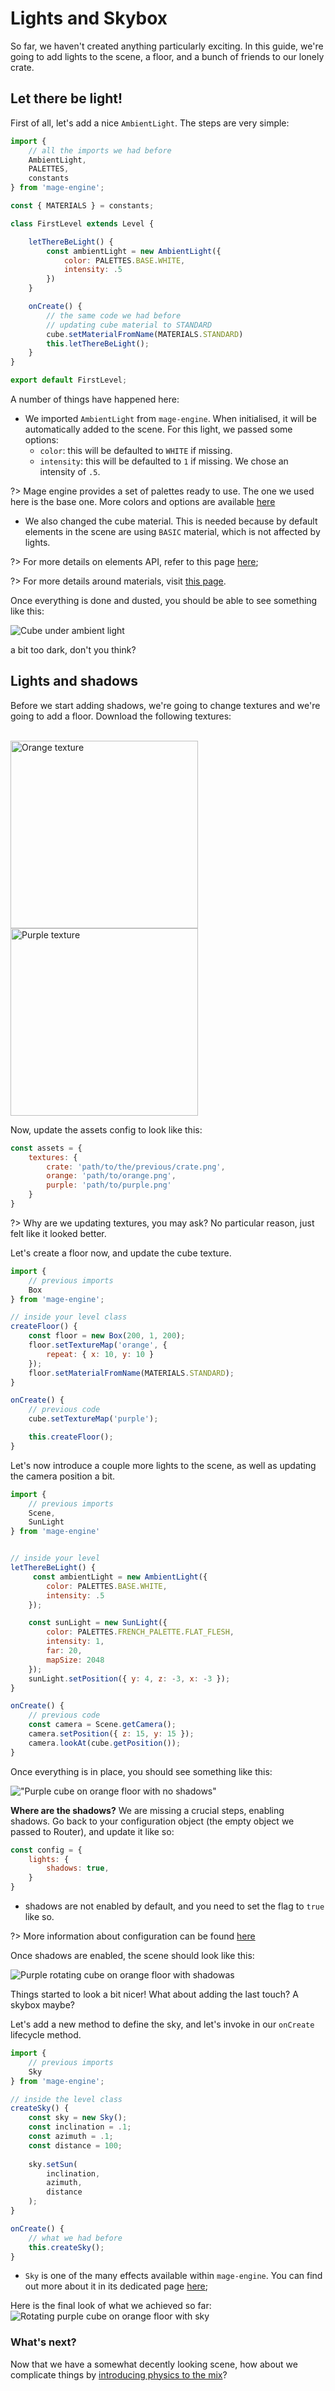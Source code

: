 # Lights and Skybox

So far, we haven't created anything particularly exciting. In this guide, we're going to add lights to the scene, a floor, and a bunch of friends to our lonely crate.

## Let there be light!

First of all, let's add a nice `AmbientLight`. The steps are very simple:

```js
import {
    // all the imports we had before
    AmbientLight,
    PALETTES,
    constants
} from 'mage-engine';

const { MATERIALS } = constants;

class FirstLevel extends Level {

    letThereBeLight() {
        const ambientLight = new AmbientLight({
            color: PALETTES.BASE.WHITE,
            intensity: .5
        })
    }

    onCreate() {
        // the same code we had before
        // updating cube material to STANDARD
        cube.setMaterialFromName(MATERIALS.STANDARD)
        this.letThereBeLight();
    }
}

export default FirstLevel;
```

A number of things have happened here:
- We imported `AmbientLight` from `mage-engine`. When initialised, it will be automatically added to the scene. For this light, we passed some options:
    - `color`: this will be defaulted to `WHITE` if missing.
    - `intensity`: this will be defaulted to `1` if missing. We chose an intensity of `.5`.

?> Mage engine provides a set of palettes ready to use. The one we used here is the base one. More colors and options are available [here](/engine/advanced/core/constants.md)

- We also changed the cube material. This is needed because by default elements in the scene are using `BASIC` material, which is not affected by lights.

?> For more details on elements API, refer to this page [here](/advanced/core/element.md);

?> For more details around materials, visit [this page](https://threejs.org/docs/?q=basic#api/en/materials/MeshBasicMaterial).

Once everything is done and dusted, you should be able to see something like this:

![Cube under ambient light](img/cube_ambient_light.png "Cube with ambient light")

a bit too dark, don't you think?

## Lights and shadows

Before we start adding shadows, we're going to change textures and we're going to add a floor. Download the following textures:

<br/>
<img src="engine/getting-started/img/orange.png" alt="Orange texture" style="width:300px; display:inline-block;"/>

<img src="engine/getting-started/img/purple.png" alt="Purple texture" style="width:300px; display:inline-block;"/>

Now, update the assets config to look like this:

```js
const assets = {
    textures: {
        crate: 'path/to/the/previous/crate.png',
        orange: 'path/to/orange.png',
        purple: 'path/to/purple.png'
    }
}
```

?> Why are we updating textures, you may ask? No particular reason, just felt like it looked better.

Let's create a floor now, and update the cube texture.

```js
import {
    // previous imports
    Box
} from 'mage-engine';

// inside your level class
createFloor() {
    const floor = new Box(200, 1, 200);
    floor.setTextureMap('orange', {
        repeat: { x: 10, y: 10 }
    });
    floor.setMaterialFromName(MATERIALS.STANDARD);
}

onCreate() {
    // previous code
    cube.setTextureMap('purple');

    this.createFloor();
}
```

Let's now introduce a couple more lights to the scene, as well as updating the camera position a bit.

```js
import {
    // previous imports
    Scene,
    SunLight
} from 'mage-engine'


// inside your level
letThereBeLight() {
     const ambientLight = new AmbientLight({
        color: PALETTES.BASE.WHITE,
        intensity: .5
    });

    const sunLight = new SunLight({
        color: PALETTES.FRENCH_PALETTE.FLAT_FLESH,
        intensity: 1,
        far: 20,
        mapSize: 2048
    });
    sunLight.setPosition({ y: 4, z: -3, x: -3 });
}

onCreate() {
    // previous code
    const camera = Scene.getCamera();
    camera.setPosition({ z: 15, y: 15 });
    camera.lookAt(cube.getPosition());
}
```

Once everything is in place, you should see something like this:

!["Purple cube on orange floor with no shadows"](img/orange_purple_no_shadow.png "Purple cube on orange floor with no shadows")

**Where are the shadows?**
We are missing a crucial steps, enabling shadows. Go back to your configuration object (the empty object we passed to Router), and update it like so:

```js
const config = {
    lights: {
        shadows: true,
    }
}
```

- shadows are not enabled by default, and you need to set the flag to `true` like so.

?> More information about configuration can be found [here](/engine/advanced/configuration.md)

Once shadows are enabled, the scene should look like this:

![Purple rotating cube on orange floor with shadowas](img/orange_purple_shadow.png "Purple rotating cube on orange floor with shadows")

Things started to look a bit nicer! What about adding the last touch? A skybox maybe?

Let's add a new method to define the sky, and let's invoke in our `onCreate` lifecycle method.

```js
import {
    // previous imports
    Sky
} from 'mage-engine';

// inside the level class
createSky() {
    const sky = new Sky();
    const inclination = .1;
    const azimuth = .1;
    const distance = 100;
    
    sky.setSun(
        inclination,
        azimuth,
        distance
    );
}

onCreate() {
    // what we had before
    this.createSky();
}
```

- `Sky` is one of the many effects available within `mage-engine`. You can find out more about it in its dedicated page [here](/engine/advanced/effects/scenery/sky.md);

Here is the final look of what we achieved so far:
![Rotating purple cube on orange floor with sky](img/orange_purple_sky.png "ROtating purple cube on orange floor with sky")

### What's next?
Now that we have a somewhat decently looking scene, how about we complicate things by [introducing physics to the mix](/engine/getting-started/physics.md)?